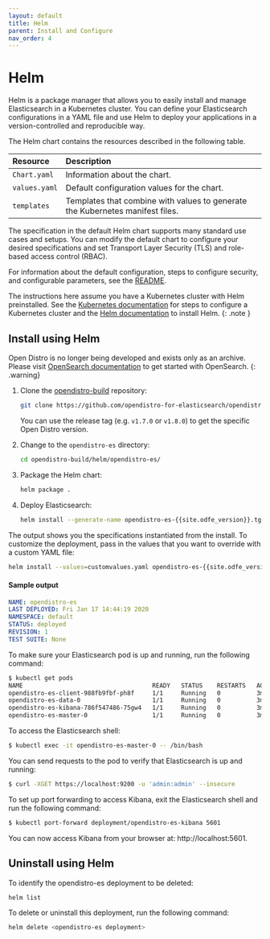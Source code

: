 ```yaml
---
layout: default
title: Helm
parent: Install and Configure
nav_order: 4
---
```


# Helm

Helm is a package manager that allows you to easily install and manage Elasticsearch in a Kubernetes cluster. You can define your Elasticsearch configurations in a YAML file and use Helm to deploy your applications in a version-controlled and reproducible way.

The Helm chart contains the resources described in the following table.

Resource | Description
:--- | :---
`Chart.yaml` |  Information about the chart.
`values.yaml` |  Default configuration values for the chart.
`templates` |  Templates that combine with values to generate the Kubernetes manifest files.

The specification in the default Helm chart supports many standard use cases and setups. You can modify the default chart to configure your desired specifications and set Transport Layer Security (TLS) and role-based access control (RBAC).

For information about the default configuration, steps to configure security, and configurable parameters, see the
[README](https://github.com/opendistro-for-elasticsearch/opendistro-build/blob/main/helm/README.md).

The instructions here assume you have a Kubernetes cluster with Helm preinstalled. See the [Kubernetes documentation](https://kubernetes.io/docs/setup/) for steps to configure a Kubernetes cluster and the [Helm documentation](https://helm.sh/docs/intro/install/) to install Helm.
{: .note }

## Install using Helm

Open Distro is no longer being developed and exists only as an archive. Please visit [OpenSearch documentation](https://opensearch.org/docs/latest) to get started with OpenSearch.
{: .warning}

1. Clone the [opendistro-build](https://github.com/opendistro-for-elasticsearch/opendistro-build) repository:

   ```bash
   git clone https://github.com/opendistro-for-elasticsearch/opendistro-build
   ```

   You can use the release tag (e.g. `v1.7.0` or `v1.8.0`) to get the specific Open Distro version.

1. Change to the `opendistro-es` directory:

   ```bash
   cd opendistro-build/helm/opendistro-es/
   ```

1. Package the Helm chart:

   ```bash
   helm package .
   ```

1. Deploy Elasticsearch:

   ```bash
   helm install --generate-name opendistro-es-{{site.odfe_version}}.tgz
   ```

The output shows you the specifications instantiated from the install.
To customize the deployment, pass in the values that you want to override with a custom YAML file:

```bash
helm install --values=customvalues.yaml opendistro-es-{{site.odfe_version}}.tgz
```

#### Sample output

```yaml
NAME: opendistro-es
LAST DEPLOYED: Fri Jan 17 14:44:19 2020
NAMESPACE: default
STATUS: deployed
REVISION: 1
TEST SUITE: None
```

To make sure your Elasticsearch pod is up and running, run the following command:

```bash
$ kubectl get pods
NAME                                    READY   STATUS    RESTARTS   AGE
opendistro-es-client-988fb9fbf-ph8f     1/1     Running   0          3m30s
opendistro-es-data-0                    1/1     Running   0          3m30s
opendistro-es-kibana-786f547486-75gw4   1/1     Running   0          3m31s
opendistro-es-master-0                  1/1     Running   0          3m30s
```

To access the Elasticsearch shell:

```bash
$ kubectl exec -it opendistro-es-master-0 -- /bin/bash
```

You can send requests to the pod to verify that Elasticsearch is up and running:

```bash
$ curl -XGET https://localhost:9200 -u 'admin:admin' --insecure
```

To set up port forwarding to access Kibana, exit the Elasticsearch shell and run the following command:

```bash
$ kubectl port-forward deployment/opendistro-es-kibana 5601
```

You can now access Kibana from your browser at: http://localhost:5601.

## Uninstall using Helm

To identify the opendistro-es deployment to be deleted:

```bash
helm list
```

To delete or uninstall this deployment, run the following command:

```bash
helm delete <opendistro-es deployment>
```
